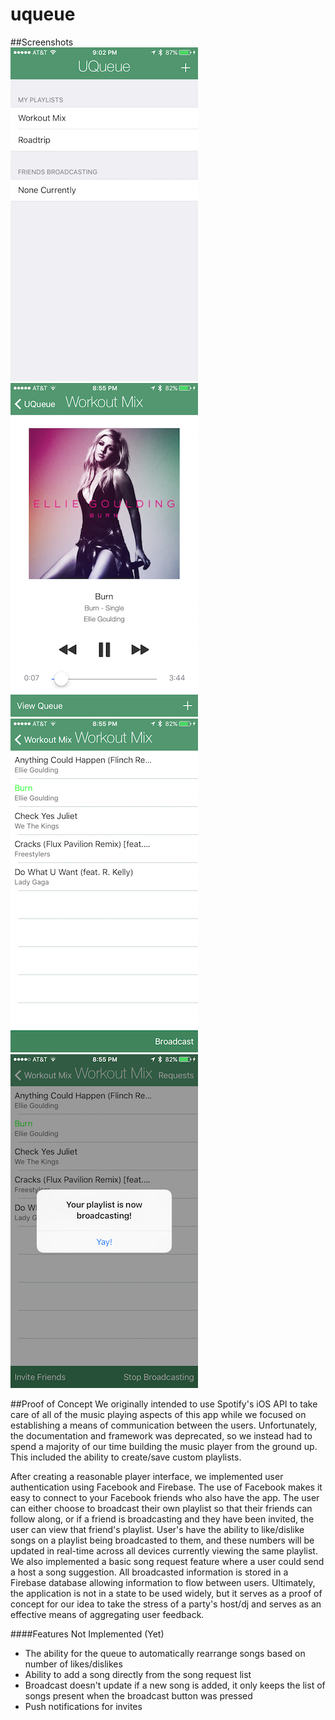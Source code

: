 # uqueue  
##Screenshots  
![screen1](screenshots/playlists.png)
![screen2](screenshots/player.png)
![screen3](screenshots/queue.png)
![screen4](screenshots/broadcasted.png)  

##Proof of Concept
We originally intended to use Spotify's iOS API to take care of all of the music playing aspects of this app while we focused on establishing a means of communication between the users. Unfortunately, the documentation and framework was deprecated, so we instead had to spend a majority of our time building the music player from the ground up. This included the ability to create/save custom playlists.     
  
  
After creating a reasonable player interface, we implemented user authentication using Facebook and Firebase. The use of Facebook makes it easy to connect to your Facebook friends who also have the app. The user can either choose to broadcast their own playlist so that their friends can follow along, or if a friend is broadcasting and they have been invited, the user can view that friend's playlist. User's have the ability to like/dislike songs on a playlist being broadcasted to them, and these numbers will be updated in real-time across all devices currently viewing the same playlist. We also implemented a basic song request feature where a user could send a host a song suggestion. All broadcasted information is stored in a Firebase database allowing information to flow between users. Ultimately, the application is not in a state to be used widely, but it serves as a proof of concept for our idea to take the stress of a party's host/dj and serves as an effective means of aggregating user feedback.   

####Features Not Implemented (Yet)
- The ability for the queue to automatically rearrange songs based on number of likes/dislikes
- Ability to add a song directly from the song request list
- Broadcast doesn't update if a new song is added, it only keeps the list of songs present when the broadcast button was pressed
- Push notifications for invites
